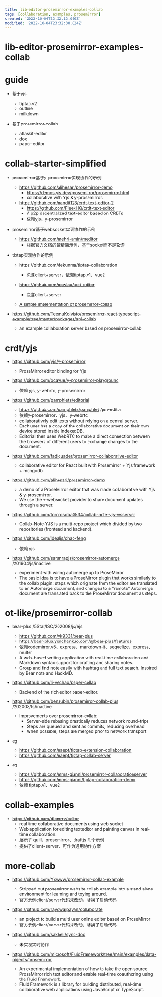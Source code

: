 ```yaml
---
title: lib-editor-prosemirror-examples-collab
tags: [collaboration, examples, prosemirror]
created: '2022-10-04T23:32:13.096Z'
modified: '2022-10-04T23:32:30.824Z'
---
```


# lib-editor-prosemirror-examples-collab

# guide

- 基于yjs
  - tiptap.v2
  - outline
  - milkdown

- 基于prosemirror-collab
  - atlaskit-editor
  - dox
  - paper-editor
# collab-starter-simplified
- prosemirror基于y-prosemirror实现协作的示例
  - https://github.com/alihesari/prosemirror-demo
    - https://demos.yjs.dev/prosemirror/prosemirror.html
    - collaborative with Yjs & y-prosemirror.
  - https://github.com/nandit123/crdt-text-editor-2
    - https://github.com/FleekHQ/crdt-text-editor
    - A p2p decentralized text-editor based on CRDTs
    - 依赖yjs、y-prosemirror

- prosemirror基于websocket实现协作的示例
  - https://github.com/mehri-amin/meditor
    - 根据官方文档的最精简示例，基于socket而不是轮询

- tiptap实现协作的示例
  - https://github.com/dekunma/tiptap-collaboration
    - 包含client+server，依赖tiptap.v1、vue2
  - https://github.com/powlaa/text-editor
    - 包含client+server
 
  - [A simple implementation of prosemirror-collab](https://discuss.prosemirror.net/t/a-simple-implementation-of-prosemirror-collab/1930)

- https://github.com/TeemuKoivisto/prosemirror-react-typescript-example/tree/master/packages/api-collab
  - an example collaboration server based on prosemirror-collab
# crdt/yjs
- https://github.com/yjs/y-prosemirror
  - ProseMirror editor binding for Yjs

- https://github.com/ocavue/y-prosemirror-playground
  - 依赖 yjs, y-webrtc, y-prosemirror

- https://github.com/pamphlets/editorial
  - https://github.com/pamphlets/pamphlet /pm-editor
  - 依赖y-prosemirror、yjs、y-webrtc
  - collaboratively edit texts without relying on a central server. 
  - Each user has a copy of the collaborative document on their own device stored inside IndexedDB. 
  - Editorial then uses WebRTC to make a direct connection between the browsers of different users to exchange changes to the document.

- https://github.com/fadiquader/prosemirror-collaborative-editor
  - collaborative editor for React built with Prosemirror + Yjs framework + mongodb

- https://github.com/alihesari/prosemirror-demo
  - a demo of a ProseMirror editor that was made collaborative with Yjs & y-prosemirror.
  - We use the y-websocket provider to share document updates through a server. 

- https://github.com/tororosoba0534/collab-note-yjs-wsserver
  - Collab-Note-YJS is a multi-repo project which divided by two repositories (frontend and backend). 

- https://github.com/idealjs/chao-feng
  - 依赖 yjs

- https://github.com/saranrapjs/prosemirror-automerge /201904/js/inactive
  - experiment with wiring automerge up to ProseMirror
  - The basic idea is to have a ProseMirror plugin that works similarly to the collab plugin: steps which originate from the editor are translated to an Automerge document, and changes to a "remote" Automerge document are translated back to the ProseMirror document as steps.
# ot-like/prosemirror-collab
- bear-plus /5Star/ISC/202008/js/ejs
  - https://github.com/yk9331/bear-plus
  - https://bear-plus.yenchenkuo.com/@bear-plus/features
  - 依赖codemirror.v5、express、markdown-it、sequelize、express、multer
  - A web-based writing application with real-time collaboration and Markdown syntax support for crafting and sharing notes. 
  - Group and find note easily with hashtag and full text search. Inspired by Bear note and HackMD.

- https://github.com/li-yechao/paper-collab
  - Backend of the rich editor paper-editor.

- https://github.com/benaubin/prosemirror-collab-plus /202008/ts/inactive
  - Improvements over prosemirror-collab:
    - Server-side rebasing drastically reduces network round-trips
    - Steps are queued and sent as commits, reducing overhead
    - When possible, steps are merged prior to network transport

- eg
  - https://github.com/naept/tiptap-extension-collaboration
  - https://github.com/naept/tiptap-collab-server

- eg
   - https://github.com/mms-gianni/prosemirror-collaborationserver
    - https://github.com/mms-gianni/tiptap-collaboration-demo
    - 依赖 tiptap.v1、vue2
# collab-examples
- https://github.com/dlemrry/editor
  - real time collaborative documents using web socket
  - Web application for editing texteditor and painting canvas in real-time collaboration.
  - 展示了 quill、prosemirror、draftjs 几个示例
  - 提供了client+server，可作为通用协作方案
# more-collab
- https://github.com/Yxwww/prosemirror-collab-example
  - Stripped out prosemirror website collab example into a stand alone environment for learning and toying around.
  - 官方示例client/server代码未改动，替换了启动代码
- https://github.com/raydwaipayan/collaborate
  - an project to build a multi user online editor based on ProseMirror
  - 官方示例client/server代码未改动，替换了启动代码

- https://github.com/sakheli/sync-doc
  - 未实现实时协作

- https://github.com/microsoft/FluidFramework/tree/main/examples/data-objects/prosemirror
  - An experimental implementation of how to take the open source ProseMirror rich text editor and enable real-time coauthoring using the Fluid Framework.
  - Fluid Framework is a library for building distributed, real-time collaborative web applications using JavaScript or TypeScript.
